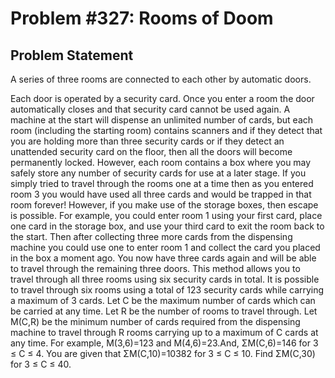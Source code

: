 # Problem #327: Rooms of Doom 

## Problem Statement 

A series of three rooms are connected to each other by automatic doors.

Each door is operated by a security card. Once you enter a room the door automatically closes and that security card cannot be used again. A machine at the start will dispense an unlimited number of cards, but each room (including the starting room) contains scanners and if they detect that you are holding more than three security cards or if they detect an unattended security card on the floor, then all the doors will become permanently locked. However, each room contains a box where you may safely store any number of security cards for use at a later stage.
If you simply tried to travel through the rooms one at a time then as you entered room 3 you would have used all three cards and would be trapped in that room forever!
However, if you make use of the storage boxes, then escape is possible. For example, you could enter room 1 using your first card, place one card in the storage box, and use your third card to exit the room back to the start. Then after collecting three more cards from the dispensing machine you could use one to enter room 1 and collect the card you placed in the box a moment ago. You now have three cards again and will be able to travel through the remaining three doors. This method allows you to travel through all three rooms using six security cards in total.
It is possible to travel through six rooms using a total of 123 security cards while carrying a maximum of 3 cards.
Let C be the maximum number of cards which can be carried at any time.
Let R be the number of rooms to travel through.
Let M(C,R) be the minimum number of cards required from the dispensing machine to travel through R rooms carrying up to a maximum of C cards at any time.
For example, M(3,6)=123 and M(4,6)=23.And, ΣM(C,6)=146 for 3 ≤ C ≤ 4.
You are given that ΣM(C,10)=10382 for 3 ≤ C ≤ 10.
Find ΣM(C,30) for 3 ≤ C ≤ 40.
